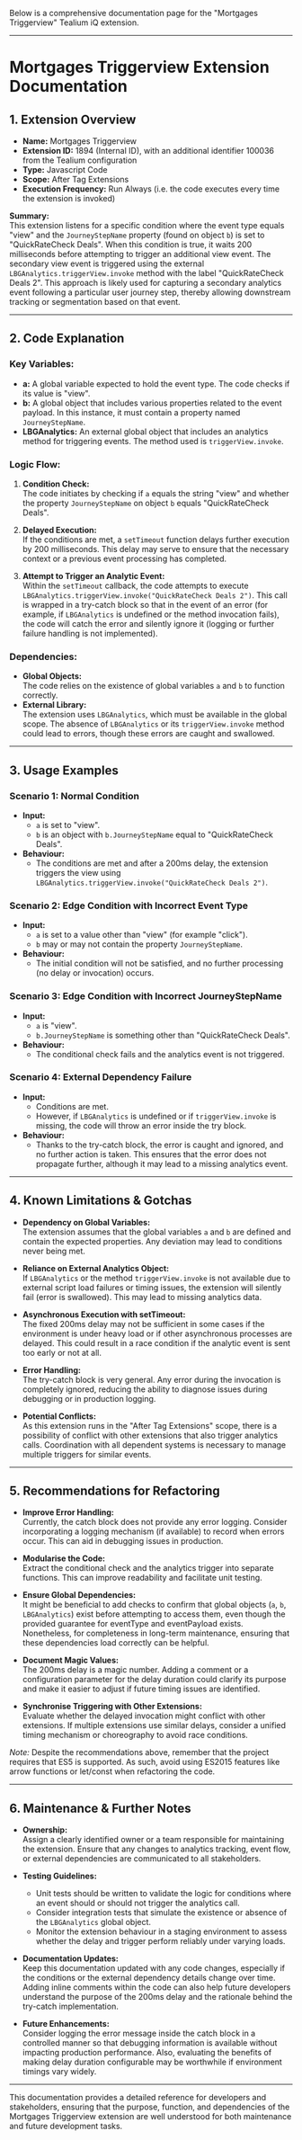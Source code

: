Below is a comprehensive documentation page for the "Mortgages Triggerview" Tealium iQ extension.

---

# Mortgages Triggerview Extension Documentation

## 1. Extension Overview

- **Name:** Mortgages Triggerview  
- **Extension ID:** 1894 (Internal ID), with an additional identifier 100036 from the Tealium configuration  
- **Type:** Javascript Code  
- **Scope:** After Tag Extensions  
- **Execution Frequency:** Run Always (i.e. the code executes every time the extension is invoked)

**Summary:**  
This extension listens for a specific condition where the event type equals "view" and the `JourneyStepName` property (found on object `b`) is set to "QuickRateCheck Deals". When this condition is true, it waits 200 milliseconds before attempting to trigger an additional view event. The secondary view event is triggered using the external `LBGAnalytics.triggerView.invoke` method with the label "QuickRateCheck Deals 2". This approach is likely used for capturing a secondary analytics event following a particular user journey step, thereby allowing downstream tracking or segmentation based on that event.

---

## 2. Code Explanation

### Key Variables:
- **a:** A global variable expected to hold the event type. The code checks if its value is "view".
- **b:** A global object that includes various properties related to the event payload. In this instance, it must contain a property named `JourneyStepName`.
- **LBGAnalytics:** An external global object that includes an analytics method for triggering events. The method used is `triggerView.invoke`.

### Logic Flow:
1. **Condition Check:**  
   The code initiates by checking if `a` equals the string "view" and whether the property `JourneyStepName` on object `b` equals "QuickRateCheck Deals".
   
2. **Delayed Execution:**  
   If the conditions are met, a `setTimeout` function delays further execution by 200 milliseconds. This delay may serve to ensure that the necessary context or a previous event processing has completed.

3. **Attempt to Trigger an Analytic Event:**  
   Within the `setTimeout` callback, the code attempts to execute `LBGAnalytics.triggerView.invoke("QuickRateCheck Deals 2")`. This call is wrapped in a try-catch block so that in the event of an error (for example, if `LBGAnalytics` is undefined or the method invocation fails), the code will catch the error and silently ignore it (logging or further failure handling is not implemented).

### Dependencies:
- **Global Objects:**  
  The code relies on the existence of global variables `a` and `b` to function correctly.  
- **External Library:**  
  The extension uses `LBGAnalytics`, which must be available in the global scope. The absence of `LBGAnalytics` or its `triggerView.invoke` method could lead to errors, though these errors are caught and swallowed.

---

## 3. Usage Examples

### Scenario 1: Normal Condition
- **Input:**  
  - `a` is set to "view".  
  - `b` is an object with `b.JourneyStepName` equal to "QuickRateCheck Deals".  
- **Behaviour:**  
  - The conditions are met and after a 200ms delay, the extension triggers the view using `LBGAnalytics.triggerView.invoke("QuickRateCheck Deals 2")`.
  
### Scenario 2: Edge Condition with Incorrect Event Type
- **Input:**  
  - `a` is set to a value other than "view" (for example "click").  
  - `b` may or may not contain the property `JourneyStepName`.  
- **Behaviour:**  
  - The initial condition will not be satisfied, and no further processing (no delay or invocation) occurs.

### Scenario 3: Edge Condition with Incorrect JourneyStepName
- **Input:**  
  - `a` is "view".  
  - `b.JourneyStepName` is something other than "QuickRateCheck Deals".  
- **Behaviour:**  
  - The conditional check fails and the analytics event is not triggered.

### Scenario 4: External Dependency Failure
- **Input:**  
  - Conditions are met.  
  - However, if `LBGAnalytics` is undefined or if `triggerView.invoke` is missing, the code will throw an error inside the try block.  
- **Behaviour:**  
  - Thanks to the try-catch block, the error is caught and ignored, and no further action is taken. This ensures that the error does not propagate further, although it may lead to a missing analytics event.

---

## 4. Known Limitations & Gotchas

- **Dependency on Global Variables:**  
  The extension assumes that the global variables `a` and `b` are defined and contain the expected properties. Any deviation may lead to conditions never being met.

- **Reliance on External Analytics Object:**  
  If `LBGAnalytics` or the method `triggerView.invoke` is not available due to external script load failures or timing issues, the extension will silently fail (error is swallowed). This may lead to missing analytics data.

- **Asynchronous Execution with setTimeout:**  
  The fixed 200ms delay may not be sufficient in some cases if the environment is under heavy load or if other asynchronous processes are delayed. This could result in a race condition if the analytic event is sent too early or not at all.

- **Error Handling:**  
  The try-catch block is very general. Any error during the invocation is completely ignored, reducing the ability to diagnose issues during debugging or in production logging.

- **Potential Conflicts:**  
  As this extension runs in the "After Tag Extensions" scope, there is a possibility of conflict with other extensions that also trigger analytics calls. Coordination with all dependent systems is necessary to manage multiple triggers for similar events.

---

## 5. Recommendations for Refactoring

- **Improve Error Handling:**  
  Currently, the catch block does not provide any error logging. Consider incorporating a logging mechanism (if available) to record when errors occur. This can aid in debugging issues in production.

- **Modularise the Code:**  
  Extract the conditional check and the analytics trigger into separate functions. This can improve readability and facilitate unit testing.

- **Ensure Global Dependencies:**  
  It might be beneficial to add checks to confirm that global objects (`a`, `b`, `LBGAnalytics`) exist before attempting to access them, even though the provided guarantee for eventType and eventPayload exists. Nonetheless, for completeness in long-term maintenance, ensuring that these dependencies load correctly can be helpful.

- **Document Magic Values:**  
  The 200ms delay is a magic number. Adding a comment or a configuration parameter for the delay duration could clarify its purpose and make it easier to adjust if future timing issues are identified.

- **Synchronise Triggering with Other Extensions:**  
  Evaluate whether the delayed invocation might conflict with other extensions. If multiple extensions use similar delays, consider a unified timing mechanism or choreography to avoid race conditions.

*Note:* Despite the recommendations above, remember that the project requires that ES5 is supported. As such, avoid using ES2015 features like arrow functions or let/const when refactoring the code.

---

## 6. Maintenance & Further Notes

- **Ownership:**  
  Assign a clearly identified owner or a team responsible for maintaining the extension. Ensure that any changes to analytics tracking, event flow, or external dependencies are communicated to all stakeholders.

- **Testing Guidelines:**  
  - Unit tests should be written to validate the logic for conditions where an event should or should not trigger the analytics call.
  - Consider integration tests that simulate the existence or absence of the `LBGAnalytics` global object.
  - Monitor the extension behaviour in a staging environment to assess whether the delay and trigger perform reliably under varying loads.

- **Documentation Updates:**  
  Keep this documentation updated with any code changes, especially if the conditions or the external dependency details change over time. Adding inline comments within the code can also help future developers understand the purpose of the 200ms delay and the rationale behind the try-catch implementation.

- **Future Enhancements:**  
  Consider logging the error message inside the catch block in a controlled manner so that debugging information is available without impacting production performance. Also, evaluating the benefits of making delay duration configurable may be worthwhile if environment timings vary widely.

---

This documentation provides a detailed reference for developers and stakeholders, ensuring that the purpose, function, and dependencies of the Mortgages Triggerview extension are well understood for both maintenance and future development tasks.